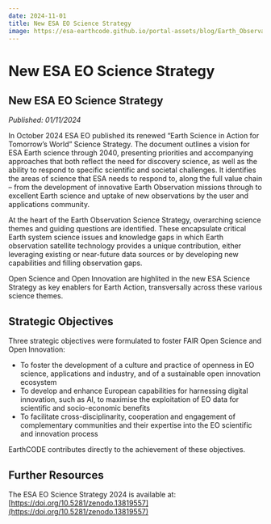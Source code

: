 ```yaml
---
date: 2024-11-01
title: New ESA EO Science Strategy
image: https://esa-earthcode.github.io/portal-assets/blog/Earth_Observation_Science_Strategy_pillars.jpg
---
```


# New ESA EO Science Strategy <!--{ as="img" mode="hero" src="https://esa-earthcode.github.io/portal-assets/blog/Earth_Observation_Science_Strategy_pillars.jpg" }-->

## New ESA EO Science Strategy
*Published: 01/11/2024*

In October 2024 ESA EO published its renewed “Earth Science in Action for Tomorrow’s World” Science Strategy. The document outlines a vision for ESA Earth science through 2040, presenting priorities and accompanying approaches that both reflect the need for discovery science, as well as the ability to respond to specific scientific and societal challenges. It identifies the areas of science that ESA needs to respond to, along the full value chain – from the development of innovative Earth Observation missions through to excellent Earth science and uptake of new observations by the user and applications community. 

At the heart of the Earth Observation Science Strategy, overarching science themes and guiding questions are identified. These encapsulate critical Earth system science issues and knowledge gaps in which Earth observation satellite technology provides a unique contribution, either leveraging existing or near-future data sources or by developing new capabilities and filling observation gaps. 

Open Science and Open Innovation are highlited in the new ESA Science Strategy as key enablers for Earth Action, transversally across these various science themes.

## Strategic Objectives

Three strategic objectives were formulated to foster FAIR Open Science and Open Innovation: 

- To foster the development of a culture and practice of openness in EO science, applications and industry, and of a sustainable open innovation ecosystem 
- To develop and enhance European capabilities for harnessing digital innovation, such as AI, to maximise the exploitation of EO data for scientific and socio-economic benefits 
- To facilitate cross-disciplinarity, cooperation and engagement of complementary communities and their expertise into the EO scientific and innovation process 

 

EarthCODE contributes directly to the achievement of these objectives.

## Further Resources

The ESA EO Science Strategy 2024 is available at: [https://doi.org/10.5281/zenodo.13819557](https://doi.org/10.5281/zenodo.13819557)